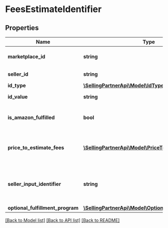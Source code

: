 # FeesEstimateIdentifier

## Properties
Name | Type | Description | Notes
------------ | ------------- | ------------- | -------------
**marketplace_id** | **string** | A marketplace identifier. | [optional] 
**seller_id** | **string** | The seller identifier. | [optional] 
**id_type** | [**\SellingPartnerApi\Model\IdType**](IdType.md) |  | [optional] 
**id_value** | **string** | The item identifier. | [optional] 
**is_amazon_fulfilled** | **bool** | When true, the offer is fulfilled by Amazon. | [optional] 
**price_to_estimate_fees** | [**\SellingPartnerApi\Model\PriceToEstimateFees**](PriceToEstimateFees.md) | The item price on which the fee estimate is based. | [optional] 
**seller_input_identifier** | **string** | A unique identifier provided by the caller to track this request. | [optional] 
**optional_fulfillment_program** | [**\SellingPartnerApi\Model\OptionalFulfillmentProgram**](OptionalFulfillmentProgram.md) |  | [optional] 

[[Back to Model list]](../README.md#documentation-for-models) [[Back to API list]](../README.md#documentation-for-api-endpoints) [[Back to README]](../README.md)


